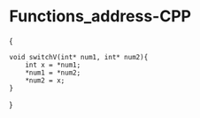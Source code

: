 # Functions_address-CPP

{

    void switchV(int* num1, int* num2){
        int x = *num1;
        *num1 = *num2;
        *num2 = x;
    }
}

